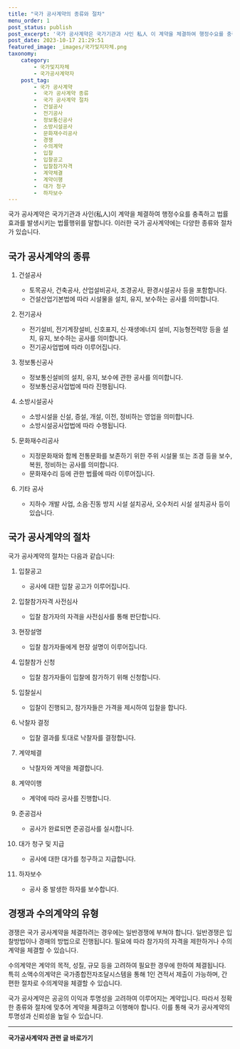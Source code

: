 ```yaml
---
title: "국가 공사계약의 종류와 절차"
menu_order: 1
post_status: publish
post_excerpt: '국가 공사계약은 국가기관과 사인 私人 이 계약을 체결하여 행정수요를 충족하고 법률효과를 발생시키는 법률행위를 말합니다. 이러한 국가 공사계약에는 다양한 종류와 절차가 있습니다.'
post_date: 2023-10-17 21:29:51
featured_image: _images/국가및지자체.png
taxonomy:
    category:
        - 국가및지자체
        - 국가공사계약자
    post_tag:
        - 국가 공사계약
        -  국가 공사계약 종류
        -  국가 공사계약 절차
        -  건설공사
        -  전기공사
        -  정보통신공사
        -  소방시설공사
        -  문화재수리공사
        -  경쟁
        -  수의계약
        -  입찰
        -  입찰공고
        -  입찰참가자격
        -  계약체결
        -  계약이행
        -  대가 청구
        -  하자보수
---
```



국가 공사계약은 국가기관과 사인(私人)이 계약을 체결하여 행정수요를 충족하고 법률효과를 발생시키는 법률행위를 말합니다. 이러한 국가 공사계약에는 다양한 종류와 절차가 있습니다.

## 국가 공사계약의 종류

1. 건설공사
   - 토목공사, 건축공사, 산업설비공사, 조경공사, 환경시설공사 등을 포함합니다.
   - 건설산업기본법에 따라 시설물을 설치, 유지, 보수하는 공사를 의미합니다.

2. 전기공사
   - 전기설비, 전기계장설비, 신호표지, 신·재생에너지 설비, 지능형전력망 등을 설치, 유지, 보수하는 공사를 의미합니다.
   - 전기공사업법에 따라 이루어집니다.

3. 정보통신공사
   - 정보통신설비의 설치, 유지, 보수에 관한 공사를 의미합니다.
   - 정보통신공사업법에 따라 진행됩니다.

4. 소방시설공사
   - 소방시설을 신설, 증설, 개설, 이전, 정비하는 영업을 의미합니다.
   - 소방시설공사업법에 따라 수행됩니다.

5. 문화재수리공사
   - 지정문화재와 함께 전통문화를 보존하기 위한 주위 시설물 또는 조경 등을 보수, 복원, 정비하는 공사를 의미합니다.
   - 문화재수리 등에 관한 법률에 따라 이루어집니다.

6. 기타 공사
   - 지하수 개발 사업, 소음·진동 방지 시설 설치공사, 오수처리 시설 설치공사 등이 있습니다.

## 국가 공사계약의 절차

국가 공사계약의 절차는 다음과 같습니다:

1. 입찰공고
   - 공사에 대한 입찰 공고가 이루어집니다.

2. 입찰참가자격 사전심사
   - 입찰 참가자의 자격을 사전심사를 통해 판단합니다.

3. 현장설명
   - 입찰 참가자들에게 현장 설명이 이루어집니다.

4. 입찰참가 신청
   - 입찰 참가자들이 입찰에 참가하기 위해 신청합니다.

5. 입찰실시
   - 입찰이 진행되고, 참가자들은 가격을 제시하여 입찰을 합니다.

6. 낙찰자 결정
   - 입찰 결과를 토대로 낙찰자를 결정합니다.

7. 계약체결
   - 낙찰자와 계약을 체결합니다.

8. 계약이행
   - 계약에 따라 공사를 진행합니다.

9. 준공검사
   - 공사가 완료되면 준공검사를 실시합니다.

10. 대가 청구 및 지급
    - 공사에 대한 대가를 청구하고 지급합니다.

11. 하자보수
    - 공사 중 발생한 하자를 보수합니다.

## 경쟁과 수의계약의 유형

경쟁은 국가 공사계약을 체결하려는 경우에는 일반경쟁에 부쳐야 합니다. 일반경쟁은 입찰방법이나 경매의 방법으로 진행됩니다. 필요에 따라 참가자의 자격을 제한하거나 수의계약을 체결할 수 있습니다.

수의계약은 계약의 목적, 성질, 규모 등을 고려하여 필요한 경우에 한하여 체결됩니다. 특히 소액수의계약은 국가종합전자조달시스템을 통해 1인 견적서 제출이 가능하며, 간편한 절차로 수의계약을 체결할 수 있습니다.

국가 공사계약은 공공의 이익과 투명성을 고려하여 이루어지는 계약입니다. 따라서 정확한 종류와 절차에 맞추어 계약을 체결하고 이행해야 합니다. 이를 통해 국가 공사계약의 투명성과 신뢰성을 높일 수 있습니다.
<!-- wp:separator -->
<hr class="wp-block-separator has-alpha-channel-opacity"/>
<!-- /wp:separator -->

<!-- wp:group {"backgroundColor":"base","layout":{"type":"constrained"}} -->
<div class="wp-block-group has-base-background-color has-background"><!-- wp:paragraph {"align":"center","fontSize":"medium"} -->
<p class="has-text-align-center has-large-font-size"><strong>국가공사계약자 관련 글 바로가기</strong></p>
<!-- /wp:paragraph -->


<!-- wp:latest-posts
{"categories":[{"id":6878,"count":19,"description":"","link":"https://uknowlaw.com/category/%ea%b5%ad%ea%b0%80%ea%b3%b5%ec%82%ac%ea%b3%84%ec%95%bd%ec%9e%90/","name":"국가공사계약자","slug":"국가공사계약자","taxonomy":"category","parent":0,"meta":[],"_links":{"self":[{"href":"https://uknowlaw.com/wp-json/wp/v2/categories/6878"}],"collection":[{"href":"https://uknowlaw.com/wp-json/wp/v2/categories"}],"about":[{"href":"https://uknowlaw.com/wp-json/wp/v2/taxonomies/category"}],"wp:post_type":[{"href":"https://uknowlaw.com/wp-json/wp/v2/posts?categories=6878"}],"curies":[{"name":"wp","href":"https://api.w.org/{rel}","templated":true}]}}],"postsToShow":100,"excerptLength":28,"postLayout":"grid","columns":2,"featuredImageAlign":"left","featuredImageSizeSlug":"large","fontSize":"small"} /--></div>
<!-- /wp:group -->